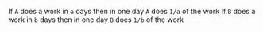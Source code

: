 If `A` does a work in `a` days then in one day `A` does 
`1/a` of the work
If `B` does a work in `b` days then in one day `B` does 
`1/b` of the work

